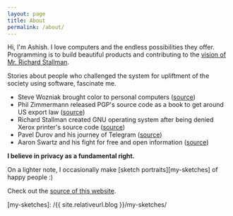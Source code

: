 ```yaml
---
layout: page
title: About
permalink: /about/
---
```


Hi, I'm Ashish. I love computers and the endless possibilities they
offer. Programming is to build beautiful products and contributing to
the [vision of Mr. Richard
Stallman](https://invidious.kavin.rocks/watch?v=L4qNuoSwmPo).

Stories about people who challenged the system for upliftment of the
society using software, fascinate me.

- Steve Wozniak brought color to personal computers
([source](https://invidious.kavin.rocks/watch?v=uCRijF7lxzI))
- Phil Zimmermann released PGP's source code as a book to get around
US export law
([source](https://www.wikiwand.com/en/Pretty_Good_Privacy#/Criminal_investigation))
- Richard Stallman created GNU operating system after being denied
Xerox printer's source code
([source](https://en.wikipedia.org/wiki/Richard_Stallman#Events_leading_to_GNU))
- Pavel Durov and his journey of Telegram
([source](https://fortune.com/longform/telegram-pavel-durov-mobile-world-congress/))
- Aaron Swartz and his fight for free and open information
([source](https://www.wikiwand.com/en/Aaron_Swartz#/United_States_v._Aaron_Swartz_case))

**I believe in privacy as a fundamental right.**

On a lighter note, I occasionally make [sketch portraits][my-sketches] of happy
people :)

Check out the [source of this website][blog].

[blog]: https://github.com/musq/www
[my-sketches]: /{{ site.relativeurl.blog }}/my-sketches/
